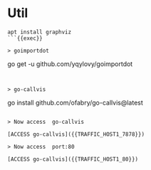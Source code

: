 # Util 

```
apt install graphviz
```{{exec}}

> goimportdot

```
go get -u github.com/yqylovy/goimportdot
```{{exec}}


> go-callvis

```
go install github.com/ofabry/go-callvis@latest
```{{exec}}

> Now access  go-callvis

[ACCESS go-callvis]({{TRAFFIC_HOST1_7878}})

> Now access  port:80

[ACCESS go-callvis]({{TRAFFIC_HOST1_80}})
